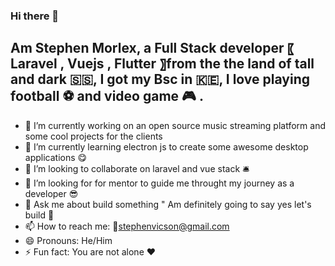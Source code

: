 ### Hi there 👋

## Am Stephen Morlex, a Full Stack developer 〖 **Laravel** , **Vuejs** , **Flutter** 〗from the the land of tall and dark 🇸🇸, I got my Bsc in 🇰🇪, I love playing football ⚽️ and  video game 🎮 .

- 🔭 I’m currently working on an open source music streaming platform and some cool projects for the clients
- 🌱 I’m currently learning electron js to create some awesome desktop applications 😋
- 👯 I’m looking to collaborate on laravel and vue stack 🛎
- 🤔 I’m looking for for mentor to guide me throught my journey as a developer 😎
- 💬 Ask me about build something " Am definitely going to say yes let's build 🐸 
- 📫 How to reach me: 📧stephenvicson@gmail.com
- 😄 Pronouns: He/Him
- ⚡ Fun fact: You are not alone ♥️
